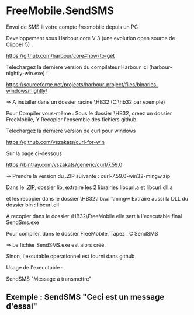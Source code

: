 # FreeMobile.SendSMS
Envoi de SMS à votre compte freemobile depuis un PC

Developpement sous Harbour core V 3 (une evolution open source de Clipper 5) :

https://github.com/harbour/core#how-to-get

Telechargez la derniere version du compilateur Harbour ici (harbour-nightly-win.exe) :

https://sourceforge.net/projects/harbour-project/files/binaries-windows/nightly/

=> A installer dans un dossier racine \HB32 (C:\hb32 par exemple)

Pour Compiler vous-même :
Sous le dossier \HB32, creez un dossier FreeMobile,
Y Recopier l'ensemble des fichiers github.

Telechargez la derniere version de curl pour windows

https://github.com/vszakats/curl-for-win

Sur la page ci-dessous :

https://bintray.com/vszakats/generic/curl/7.59.0

=> Prendre la version du .ZIP suivante : curl-7.59.0-win32-mingw.zip

Dans le .ZIP, dossier lib, extraire les 2 librairies
libcurl.a et
libcurl.dll.a 

et les recopier dans le dossier \HB32\lib\win\mingw
Extraire aussi la DLL du dossier bin :
libcurl.dll

A recopier dans le dossier \HB32\FreeMobile
elle sert à l'executable final SendSms.exe

Pour compiler, dans le dossier FreeMobile, Tapez :
C SendSMS

=> Le fichier SendSMS.exe est alors créé.

Sinon, l'excutable opérationnel est fourni dans github

Usage de l'executable :

SendSMS "Message à transmettre"

Exemple : SendSMS "Ceci est un message d'essai"
-------------------------------------------------------------

